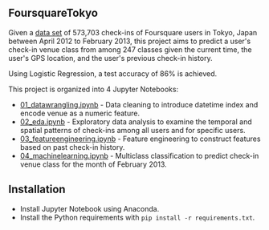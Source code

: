 FoursquareTokyo
---

Given a [data set](https://www.kaggle.com/chetanism/foursquare-nyc-and-tokyo-checkin-dataset#dataset_TSMC2014_TKY.csv) of 573,703 check-ins of Foursquare users in Tokyo, Japan between April 2012 to February 2013, this project aims to predict a user's check-in venue class from among 247 classes given the current time, the user's GPS location, and the user's previous check-in history.

Using Logistic Regression, a test accuracy of 86% is achieved.

This project is organized into 4 Jupyter Notebooks:

* [01_datawrangling.ipynb](https://github.com/kevinlimk/FoursquareTokyo/blob/master/01_datawrangling.ipynb) - Data cleaning to introduce datetime index and encode venue as a numeric feature. 
* [02_eda.ipynb](https://github.com/kevinlimk/FoursquareTokyo/blob/master/02_eda.ipynb) - Exploratory data analysis to examine the temporal and spatial patterns of check-ins among all users and for specific users.
* [03_featureengineering.ipynb](https://github.com/kevinlimk/FoursquareTokyo/blob/master/03_featureengineering.ipynb) - Feature engineering to construct features based on past check-in history.
* [04_machinelearning.ipynb](https://github.com/kevinlimk/FoursquareTokyo/blob/master/04_machinelearning.ipynb) - Multiclass classification to predict check-in venue class for the month of February 2013.
  
Installation
---

  * Install Jupyter Notebook using Anaconda.
  * Install the Python requirements with `pip install -r requirements.txt`.

